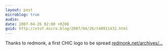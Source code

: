 ```yaml
---
layout: post
microblog: true
audio: 
date: 2007-04-26 02:00 +0200
guid: http://xtof.micro.blog/2007/04/26/t40911432.html
---
```

Thanks to redmonk, a first CHIC logo to be spread [redmonk.net/archives/...](http://redmonk.net/archives/2007/04/26/chic/)
